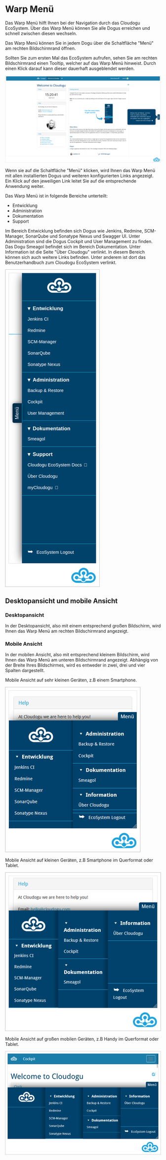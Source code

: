 # Warp Menü

Das Warp Menü hilft Ihnen bei der Navigation durch das Cloudogu EcoSystem. Über das Warp Menü können Sie alle  Dogus erreichen und schnell zwischen diesen wechseln.

Das Warp Menü können Sie in jedem Dogu über die Schaltfläche "Menü" am rechten Bildschirmrand öffnen.

Sollten Sie zum ersten Mal das EcoSystem aufrufen, sehen Sie am rechten Bildschirmrand einen Tooltip, welcher auf das Warp Menü hinweist.
Durch einen Klick darauf kann dieser dauerhaft ausgeblendet werden.

![Warp Menü Platzierung](figures/warp-menu/WarpMenuFirstView.png)

Wenn sie auf die Schaltfläche "Menü" klicken, wird Ihnen das Warp Menü mit allen installierten Dogus und weiteren konfigurierten
Links angezeigt. Ein Klick auf den jeweiligen Link leitet Sie auf die entsprechende Anwendung weiter.

Das Warp Menü ist in folgende Bereiche unterteilt:

* Entwicklung
* Administration
* Dokumentation
* Support

Im Bereich Entwicklung befinden sich Dogus wie Jenkins, Redmine, SCM-Manager, SonarQube und Sonatype Nexus und Swagger UI. Unter Administration sind die Dogus Cockpit und User Management zu finden. Das Dogu Smeagol befindet sich im Bereich Dokumentation. Unter Information ist die Seite "Über Cloudogu" verlinkt. In diesem Bereich können sich auch weitere Links befinden. Unter anderem ist dort das Benutzerhandbuch zum Cloudogu EcoSystem verlinkt.

![Warp Menü Tools](figures/warp-menu/WarpMenuFocus_de.png)


## Desktopansicht und mobile Ansicht

### Desktopansicht

In der Desktopansicht, also mit einem entsprechend großen Bildschirm, wird Ihnen das Warp Menü am rechten Bildschirmrand angezeigt.

### Mobile Ansicht

In der mobilen Ansicht, also mit entsprechend kleinem Bildschirm, wird Ihnen das Warp Menü am unteren Bildschirmrand angezeigt.
Abhängig von der Breite Ihres Bildschirmes, wird es entweder in zwei, drei und vier Spalten dargestellt.


Mobile Ansicht auf sehr kleinen Geräten, z.B einem Smartphone.

![Warp Menü zwei Spalten: mobil](figures/warp-menu/WarpMenuTwoColumns.png)


Mobile Ansicht auf kleinen Geräten, z.B Smartphone im Querformat oder Tablet.

![Warp Menü drei Spalten: mobil](figures/warp-menu/WarpMenuThreeColumns.png)

Mobile Ansicht auf großen mobilen Geräten, z.B Handy im Querformat oder Tablet.

![Warp Menü vier Spalten: mobil](figures/warp-menu/WarpMenuFourColumns.png)

